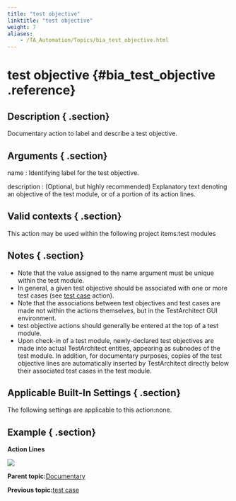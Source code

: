 ```yaml
--- 
title: "test objective"
linktitle: "test objective"
weight: 7
aliases: 
    - /TA_Automation/Topics/bia_test_objective.html
---
```

# test objective {#bia_test_objective .reference}

## Description { .section}

Documentary action to label and describe a test objective.

## Arguments { .section}

name
:   Identifying label for the test objective.

description
:   \(Optional, but highly recommended\) Explanatory text denoting an objective of the test module, or of a portion of its action lines.

## Valid contexts { .section}

This action may be used within the following project items:test modules

## Notes { .section}

-   Note that the value assigned to the name argument must be unique within the test module.
-   In general, a given test objective should be associated with one or more test cases \(see [test case](bia_test_case.html) action\).
-   Note that the associations between test objectives and test cases are made not within the actions themselves, but in the TestArchitect GUI environment.
-   test objective actions should generally be entered at the top of a test module.
-   Upon check-in of a test module, newly-declared test objectives are made into actual TestArchitect entities, appearing as subnodes of the test module. In addition, for documentary purposes, copies of the test objective lines are automatically inserted by TestArchitect directly below their associated test cases in the test module.

## Applicable Built-In Settings { .section}

The following settings are applicable to this action:none.

## Example { .section}

**Action Lines**

![](../Images/bia_test_objective_pgm.png)

**Parent topic:**[Documentary](../../TA_Automation/Topics/bia_Documentary.html)

**Previous topic:**[test case](../../TA_Automation/Topics/bia_test_case.html)

